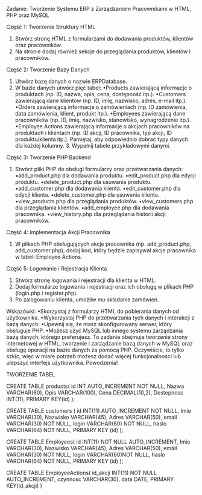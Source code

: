 Zadanie: Tworzenie Systemu ERP z Zarządzaniem Pracownikami w HTML, PHP oraz MySQL

Część 1: Tworzenie Struktury HTML
1. Stwórz stronę HTML z formularzami do dodawania produktów, klientów oraz pracowników.
2. Na stronie dodaj również sekcje do przeglądania produktów, klientów i pracowników.

Część 2: Tworzenie Bazy Danych
1. Utwórz bazę danych o nazwie ERPDatabase.
2. W bazie danych utwórz pięć tabel:
•Products zawierającą informacje o produktach (np. ID, nazwa, opis, cena, dostępność itp.).
•Customers zawierającą dane klientów (np. ID, imię, nazwisko, adres, e-mail itp.).
•Orders zawierającą informacje o zamówieniach (np. ID zamówienia, data zamówienia, klient, produkt itp.).
•Employees zawierającą dane pracowników (np. ID, imię, nazwisko, stanowisko, wynagrodzenie itp.).
•Employee Actions zawierającą informacje o akcjach pracowników na produktach i klientach (np. ID akcji, ID pracownika, typ akcji, ID produktu/klienta itp.).
Pamiętaj, aby odpowiednio dobrać typy danych dla każdej kolumny. 3. Wypełnij tabele przykładowymi danymi.

Część 3: Tworzenie PHP Backend
1. Stwórz pliki PHP do obsługi formularzy oraz przetwarzania danych: •add_product.php dla dodawania produktu.
•edit_product.php dla edycji produktu.
•delete_product.php dla usuwania produktu.
•add_customer.php dla dodawania klienta.
•edit_customer.php dla edycji klienta.
•delete_customer.php dla usuwania klienta.
•view_products.php dla przeglądania produktów.
•view_customers.php dla przeglądania klientów.
•add_employee.php dla dodawania pracownika.
•view_history.php dla przeglądania historii akcji pracowników.

Część 4: Implementacja Akcji Pracownika
1. W plikach PHP obsługujących akcje pracownika (np. add_product.php,
add_customer.php), dodaj kod, który będzie zapisywał akcje pracownika w tabeli Employee Actions.


Część 5: Logowanie i Rejestracja Klienta
1. Stwórz stronę logowania i rejestracji dla klienta w HTML.
2. Dodaj formularze logowania i rejestracji oraz ich obsługę w plikach PHP (login.php i register.php).
3. Po zalogowaniu klienta, umożliw mu składanie zamówień.

Wskazówki:
•Skorzystaj z formularzy HTML do pobierania danych od użytkownika.
•Wykorzystaj PHP do przetwarzania tych danych i interakcji z bazą danych.
•Upewnij się, że masz skonfigurowany serwer, który obsługuje PHP.
•Możesz użyć MySQL lub innego systemu zarządzania bazą danych, którego preferujesz.
To zadanie obejmuje tworzenie strony internetowej w HTML, tworzenie i zarządzanie bazą danych w MySQL oraz obsługę operacji na bazie danych za pomocą PHP. Oczywiście, to tylko szkic, więc w miarę potrzeb możesz dodać więcej funkcjonalności lub ulepszyć interfejs użytkownika. Powodzenia!


TWORZENIE TABEL

CREATE TABLE products(
id INT AUTO_INCREMENT NOT NULL,
Nazwa VARCHAR(60),
Opis VARCHAR(100),
Cena DECIMAL(10,2),
Dostepnosc INT(11),
PRIMARY KEY(id)
); 

CREATE TABLE customers (
id INT(11) AUTO_INCREMENT NOT NULL,
Imie VARCHAR(30),
Nazwisko VARCHAR(45),
Adres VARCHAR(50),
email VARCHAR(30) NOT NULL,
login VARCHAR(60) NOT NULL,
haslo VARCHAR(64) NOT NULL,
PRIMARY KEY (id)
);

CREATE TABLE Employees(
id INT(11) NOT NULL AUTO_INCREMENT,
Imie VARCHAR(30),
Nazwisko VARCHAR(45),
Adres VARCHAR(50),
email VARCHAR(30) NOT NULL,
login VARCHAR(60)NOT NULL,
haslo VARCHAR(64) NOT NULL,
PRIMARY KEY (id)
);

CREATE TABLE EmployeeActions(
id_akcji INT(11) NOT NULL AUTO_INCREMENT,
czynnosc VARCHAR(30),
data DATE,
PRIMARY KEY(id_akcji)
)
